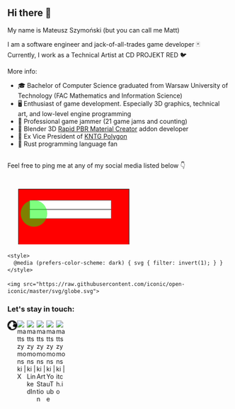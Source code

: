 <style type="text/css">
  @media (prefers-color-scheme: dark) { svg { filter: invert(1); } }
</style>

## Hi there 👋

My name is Mateusz Szymoński (but you can call me Matt) <br/>

I am a software engineer and jack-of-all-trades game developer 🃏 <br/>
Currently, I work as a Technical Artist at CD PROJEKT RED 🐦 <br/>

More info:
- 🎓 Bachelor of Computer Science graduated from Warsaw University of Technology (FAC Mathematics and Information Science) <br/>
- 🖥️ Enthusiast of game development. Especially 3D graphics, technical art, and low-level engine programming <br/>
- 🍇 Professional game jammer (21 game jams and counting) <br/>
- 🎨 Blender 3D [Rapid PBR Material Creator] addon developer <br/>
- 🎩 Ex Vice President of [KNTG Polygon] <br/>
- 🦀 Rust programming language fan <br/><br/>

Feel free to ping me at any of my social media listed below 👇 <br/>


<?xml version="1.0" standalone="yes"?>
<svg xmlns = "http://www.w3.org/2000/svg" width="100%" height="100%">
    <rect x="25" y="25" width="250" height="200" fill="#ff0000" stroke="#000000"/>
    <foreignObject x="50" y="50" width="200" height="150">
        <body xmlns="http://www.w3.org/1999/xhtml">
            <form>
                <input type="text"/>
                <input type="text"/>
            </form>
        </body>
    </foreignObject>
    <circle cx="60" cy="80" r="30" fill="#00ff00" fill-opacity="0.5"/>
</svg>

<foreignObject width="100%" height="100%">

	<style>
	  @media (prefers-color-scheme: dark) { svg { filter: invert(1); } }
	</style>

    <img src="https://raw.githubusercontent.com/iconic/open-iconic/master/svg/globe.svg">
</foreignObject>

### Let's stay in touch:
[<img align="left" alt="mattszymonski | Website" width="22px" src="https://raw.githubusercontent.com/iconic/open-iconic/master/svg/globe.svg" />][website]
[<img align="left" alt="mattszymonski | X" width="22px" src="https://cdn.jsdelivr.net/npm/simple-icons@11.5.0/icons/x.svg" />][x]
[<img align="left" alt="mattszymonski | LinkedIn" width="22px" src="https://cdn.jsdelivr.net/npm/simple-icons@v3/icons/linkedin.svg" />][linkedin]
[<img align="left" alt="mattszymonski | ArtStation" width="22px" src="https://cdn.jsdelivr.net/npm/simple-icons@v3/icons/artstation.svg" />][artstation]
[<img align="left" alt="mattszymonski | YouTube" width="22px" src="https://cdn.jsdelivr.net/npm/simple-icons@v3/icons/youtube.svg" />][youtube]
[<img align="left" alt="mattszymonski | itch.io" width="22px" src="https://cdn.jsdelivr.net/npm/simple-icons@3.13.0/icons/itch-dot-io.svg" />][itch.io]

[website]: https://mattszymonski.com
[x]: https://x.com/MattSzymonski
[linkedin]: https://www.linkedin.com/in/mattszymonski/
[youtube]: https://www.youtube.com/channel/UCda5NWZtWc-KaKcV2uK8QMQ
[artstation]: https://www.artstation.com/mattszymonski
[itch.io]: https://hist0r.itch.io/
[KNTG Polygon]: https://kntgpolygon.pl/
[Rapid PBR Material Creator]: https://blendermarket.com/products/RapidPBRMaterialCreator
